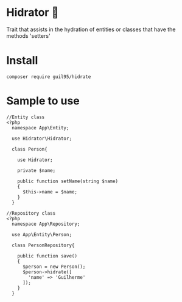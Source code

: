 # Hidrator :elephant: 

Trait that assists in the hydration of entities or classes that have the methods 'setters'

# Install
`composer require guil95/hidrate`

# Sample to use

```
//Entity class
<?php
  namespace App\Entity;
  
  use Hidrator\Hidrator;
  
  class Person{
  
    use Hidrator;
    
    private $name;
    
    public function setName(string $name)
    {
      $this->name = $name;
    }
  }
```

```
//Repository class
<?php
  namespace App\Repository;
  
  use App\Entity\Person;
  
  class PersonRepository{

    public function save()
    {
      $person = new Person();
      $person->hidrate([
        'name' => 'Guilherme'
      ]);
    }
  }
```
